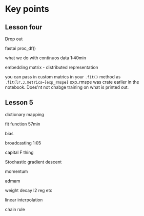 # Key points

## Lesson four

Drop out

fastai proc_df()

what we do with continuos data 1:40min

embedding matrix - distributed representation

you can pass in custom matrics in your `.fit()` method as `.fit(lr,3,metrics=[exp_rmspe]` exp_rmspe was crate earlier in the notebook. Does'nt not chabge training on what is printed out.


## Lesson 5

dictionary mapping 

fit function 57min

bias

broadcasting 1:05

capital F thing

Stochastic gradient descent

momentum

admam 

weight decay l2 reg etc

linear interpolation

chain rule
